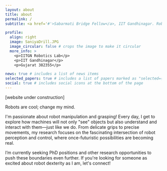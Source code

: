 ```yaml
---
layout: about
title: about
permalink: /
subtitle: <a href='#'>Sabarmati Bridge Fellow</a>, IIT Gandhinagar. Robotics Researcher

profile:
  align: right
  image: SaniyaDrill.JPG
  image_circular: false # crops the image to make it circular
  more_info: >
    <p>IITGN Robotics Lab</p>
    <p>IIT Gandhinagar</p>
    <p>Gujarat 382355</p>

news: true # includes a list of news items
selected_papers: true # includes a list of papers marked as "selected={true}"
social: true # includes social icons at the bottom of the page
---
```


[website under construction]

Robots are cool; change my mind.

I'm passionate about robot manipulation and grasping! Every day, I get to explore how machines will not only "see" objects but also understand and interact with them—just like we do. From delicate grips to precise movements, my research focuses on the fascinating intersection of robot perception and control, where once-futuristic possibilities are becoming real.

I’m currently seeking PhD positions and other research opportunities to push these boundaries even further. If you're looking for someone as excited about robot dexterity as I am, let's connect!
